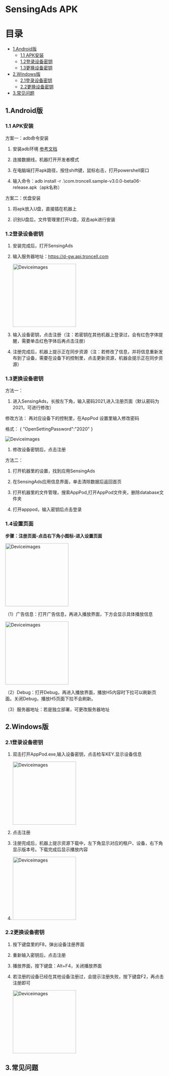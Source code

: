 # SensingAds APK

# 目录
 * [1.Android版](#1android%E7%89%88)
    + [1.1 APK安装](#11-apk%E5%AE%89%E8%A3%85)
    + [1.2登录设备密钥](#12%E7%99%BB%E5%BD%95%E8%AE%BE%E5%A4%87%E5%AF%86%E9%92%A5)
    + [1.3更换设备密钥](#13%E6%9B%B4%E6%8D%A2%E8%AE%BE%E5%A4%87%E5%AF%86%E9%92%A5)
  * [2.Windows版](#2windows%E7%89%88)
    + [2.1登录设备密钥](#21%E7%99%BB%E5%BD%95%E8%AE%BE%E5%A4%87%E5%AF%86%E9%92%A5)
    + [2.2更换设备密钥](#22%E6%9B%B4%E6%8D%A2%E8%AE%BE%E5%A4%87%E5%AF%86%E9%92%A5)
  * [3.常见问题](#3%E5%B8%B8%E8%A7%81%E9%97%AE%E9%A2%98)
##  1.Android版

### 1.1 APK安装

方案一：adb命令安装

1. 安装adb环境 [参考文档](https://blog.csdn.net/weixin_55018452/article/details/121992202) 
   
2. 连接数据线，机器打开开发者模式

3. 在电脑端打开apk路径，按住shift键，鼠标右击，打开powershell窗口

4. 输入命令：adb install -r .\com.troncell.sample-v3.0.0-beta06-release.apk（apk名称）

方案二：优盘安装

1. 将apk放入U盘，直接插在机器上
   
2. 识别U盘后，文件管理里打开U盘，双击apk进行安装
### 1.2登录设备密钥

1. 安装完成后，打开SensingAds

2. 输入服务器地址：https://d-gw.api.troncell.com
   
   <img style="width:200px" class="right" src="/Docs/AppPod/images/Deviceimages/1.png" alt="Deviceimages" />

3. 输入设备密钥，点击注册（注：若密钥在其他机器上登录过，会有红色字体提醒，需要单击红色字体后再点击注册）

4. 注册完成后，机器上提示正在同步资源（注：若修改了信息，并将信息重新发布到了设备，需要在设备下的控制里，点击更新资源，机器会提示正在同步资源）

### 1.3更换设备密钥

方法一：

1. 进入SensingAds，长按左下角，输入密码2021,进入注册页面（默认密码为2021，可进行修改）

修改方法：
再对应设备下的控制里，在AppPod 设置里输入修改密码

格式：
{
  "OpenSettingPassword":"2020"
}

![Deviceimages](./images/Deviceimages/7.png)

1. 修改设备密钥后，点击注册

方法二：

1. 打开机器里的设置，找到应用SensingAds

2. 在SensingAds应用信息界面，单击清除数据后返回首页
   
3. 打开机器里的文件管理，搜索AppPod,打开AppPod文件夹，删除database文件夹

4. 打开apppod，输入密钥后点击登录

### 1.4设置页面
**步骤：注册页面-点击右下角小图标-进入设置页面**

   <img style="width:200px" class="right" src="/Docs/AppPod/images/Deviceimages/5.png" alt="Deviceimages" />

（1）广告信息：打开广告信息，再进入播放界面，下方会显示具体播放信息

  <img style="width:200px" class="right" src="/Docs/AppPod/images/Deviceimages/6.png" alt="Deviceimages" />

（2）Debug：打开Debug，再进入播放界面，播放H5内容时下拉可以刷新页面。关闭Debug，播放H5页面下拉不会刷新。

（3）服务器地址：若是独立部署，可更改服务器地址

## 2.Windows版
### 2.1登录设备密钥
1. 双击打开AppPod.exe,输入设备密钥，点击检车KEY.显示设备信息
     
   <img style="width:200px" class="right" src="/Docs\AppPod\images\Deviceimages\2.png" alt="Deviceimages" />

2. 点击注册

3. 注册完成后，机器上提示资源下载中，左下角显示对应的租户、设备，右下角显示版本号。下载完成后显示播放内容
4. 
   <img style="width:200px" class="right" src="/Docs\AppPod\images\Deviceimages\4.png" alt="Deviceimages" />

### 2.2更换设备密钥
1. 按下键盘里的F8，弹出设备注册界面

2. 重新输入密钥后，点击注册

3. 播放界面，按下键盘：Alt+F4，关闭播放界面

4. 若注册的设备已经在其他设备注册过，会提示注册失败，按下键盘F2，再点击注册即可
   
    <img style="width:200px" class="right" src="/Docs\AppPod\images\Deviceimages\3.png" alt="Deviceimages" />

## 3.常见问题
